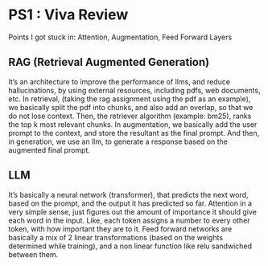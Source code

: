 # PS1 : Viva Review
Points I got stuck in: Attention, Augmentation, Feed Forward Layers

## RAG (Retrieval Augmented Generation)
It’s an architecture to improve the performance of llms, and reduce hallucinations, by using external resources, including pdfs, web documents, etc. In retrieval, (taking the rag assignment using the pdf as an example), we basically split the pdf into chunks, and also add an overlap, so that we do not lose context. Then, the retriever algorithm (example: bm25), ranks the top k most relevant chunks. In augmentation, we basically add the user prompt to the context, and store the resultant as the final prompt. And then, in generation, we use an llm, to generate a response based on the augmented final prompt.

## LLM
It’s basically a neural network (transformer), that predicts the next word, based on the prompt, and the output it has predicted so far. Attention in a very simple sense, just figures out the amount of importance it should give each word in the input. Like, each token assigns a number to every other token, with how important they are to it. Feed forward networks are basically a mix of 2 linear transformations (based on the weights determined while training), and a non linear function like relu sandwiched between them.

